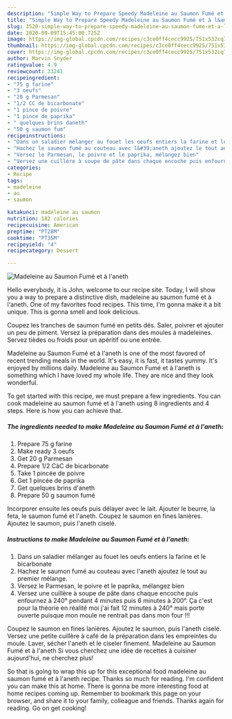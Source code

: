 ```yaml
---
description: "Simple Way to Prepare Speedy Madeleine au Saumon Fumé et à l&amp;#39;aneth"
title: "Simple Way to Prepare Speedy Madeleine au Saumon Fumé et à l&amp;#39;aneth"
slug: 3520-simple-way-to-prepare-speedy-madeleine-au-saumon-fume-et-a-l-and-39-aneth
date: 2020-09-09T15:45:00.725Z
image: https://img-global.cpcdn.com/recipes/c3ce0ff4cecc9925/751x532cq70/madeleine-au-saumon-fume-et-a-laneth-photo-principale-de-la-recette.jpg
thumbnail: https://img-global.cpcdn.com/recipes/c3ce0ff4cecc9925/751x532cq70/madeleine-au-saumon-fume-et-a-laneth-photo-principale-de-la-recette.jpg
cover: https://img-global.cpcdn.com/recipes/c3ce0ff4cecc9925/751x532cq70/madeleine-au-saumon-fume-et-a-laneth-photo-principale-de-la-recette.jpg
author: Marvin Snyder
ratingvalue: 4.9
reviewcount: 33241
recipeingredient:
- "75 g farine"
- "3 oeufs"
- "20 g Parmesan"
- "1/2 CC de bicarbonate"
- "1 pince de poivre"
- "1 pince de paprika"
- " quelques brins daneth"
- "50 g saumon fum"
recipeinstructions:
- "Dans un saladier mélanger au fouet les oeufs entiers la farine et le bicarbonate"
- "Hachez le saumon fumé au couteau avec l&#39;aneth ajoutez le tout au premier mélange."
- "Versez le Parmesan, le poivre et le paprika, mélangez bien"
- "Versez une cuillère à soupe de pâte dans chaque encoche puis enfournez à 240° pendant 4 minutes puis 6 minutes à 200°. Ça c&#39;est pour la théorie en réalité moi j&#39;ai fait 12 minutes à 240° mais porte ouverte puisque mon moule ne rentrait pas dans mon four !!!"
categories:
- Recipe
tags:
- madeleine
- au
- saumon

katakunci: madeleine au saumon 
nutrition: 182 calories
recipecuisine: American
preptime: "PT28M"
cooktime: "PT35M"
recipeyield: "4"
recipecategory: Dessert

---
```



![Madeleine au Saumon Fumé et à l&#39;aneth](https://img-global.cpcdn.com/recipes/c3ce0ff4cecc9925/751x532cq70/madeleine-au-saumon-fume-et-a-laneth-photo-principale-de-la-recette.jpg)

Hello everybody, it is John, welcome to our recipe site. Today, I will show you a way to prepare a distinctive dish, madeleine au saumon fumé et à l&#39;aneth. One of my favorites food recipes. This time, I'm gonna make it a bit unique. This is gonna smell and look delicious.

Coupez les tranches de saumon fumé en petits dés. Saler, poivrer et ajouter un peu de piment. Versez la préparation dans des moules à madeleines. Servez tièdes ou froids pour un apéritif ou une entrée.

Madeleine au Saumon Fumé et à l&#39;aneth is one of the most favored of recent trending meals in the world. It's easy, it is fast, it tastes yummy. It's enjoyed by millions daily. Madeleine au Saumon Fumé et à l&#39;aneth is something which I have loved my whole life. They are nice and they look wonderful.


To get started with this recipe, we must prepare a few ingredients. You can cook madeleine au saumon fumé et à l&#39;aneth using 8 ingredients and 4 steps. Here is how you can achieve that.

<!--inarticleads1-->

##### The ingredients needed to make Madeleine au Saumon Fumé et à l&#39;aneth:

1. Prepare 75 g farine
1. Make ready 3 oeufs
1. Get 20 g Parmesan
1. Prepare 1/2 CàC de bicarbonate
1. Take 1 pincée de poivre
1. Get 1 pincée de paprika
1. Get  quelques brins d&#39;aneth
1. Prepare 50 g saumon fumé


Incorporer ensuite les oeufs puis délayer avec le lait. Ajouter le beurre, la feta, le saumon fumé et l&#39;aneth. Coupez le saumon en fines lanières. Ajoutez le saumon, puis l&#39;aneth ciselé. 

<!--inarticleads2-->

##### Instructions to make Madeleine au Saumon Fumé et à l&#39;aneth:

1. Dans un saladier mélanger au fouet les oeufs entiers la farine et le bicarbonate
1. Hachez le saumon fumé au couteau avec l&#39;aneth ajoutez le tout au premier mélange.
1. Versez le Parmesan, le poivre et le paprika, mélangez bien
1. Versez une cuillère à soupe de pâte dans chaque encoche puis enfournez à 240° pendant 4 minutes puis 6 minutes à 200°. Ça c&#39;est pour la théorie en réalité moi j&#39;ai fait 12 minutes à 240° mais porte ouverte puisque mon moule ne rentrait pas dans mon four !!!


Coupez le saumon en fines lanières. Ajoutez le saumon, puis l&#39;aneth ciselé. Versez une petite cuillère à café de la préparation dans les empreintes du moule. Laver, sécher l&#39;aneth et le ciseler finement. Madeleine au Saumon Fumé et à l&#39;aneth Si vous cherchez une idée de recettes à cuisiner aujourd&#39;hui, ne cherchez plus! 

So that is going to wrap this up for this exceptional food madeleine au saumon fumé et à l&#39;aneth recipe. Thanks so much for reading. I'm confident you can make this at home. There is gonna be more interesting food at home recipes coming up. Remember to bookmark this page on your browser, and share it to your family, colleague and friends. Thanks again for reading. Go on get cooking!
